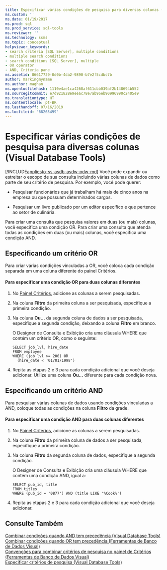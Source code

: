```yaml
---
title: Especificar várias condições de pesquisa para diversas colunas (Visual Database Tools) | Microsoft Docs
ms.custom: ''
ms.date: 01/19/2017
ms.prod: sql
ms.prod_service: sql-tools
ms.reviewer: ''
ms.technology: ssms
ms.topic: conceptual
helpviewer_keywords:
- search criteria [SQL Server], multiple conditions
- multiple search conditions
- search conditions [SQL Server], multiple
- OR operator
- AND, Criteria pane
ms.assetid: 06617729-0d0b-4da2-9890-b7e2f5cdbc7b
author: markingmyname
ms.author: maghan
ms.openlocfilehash: 1110e4ae1ca4268af611cbb039af2b148694b552
ms.sourcegitcommit: e7d921828e9eeac78e7ab96eb90996990c2405e9
ms.translationtype: HT
ms.contentlocale: pt-BR
ms.lasthandoff: 07/16/2019
ms.locfileid: "68265499"
---
```

# <a name="specify-multiple-search-conditions-for-multiple-columns-visual-database-tools"></a>Especificar várias condições de pesquisa para diversas colunas (Visual Database Tools)
[!INCLUDE[appliesto-ss-asdb-asdw-pdw-md](../../includes/appliesto-ss-asdb-asdw-pdw-md.md)]
Você pode expandir ou estreitar o escopo de sua consulta incluindo várias colunas de dados como parte de seu critério de pesquisa. Por exemplo, você pode querer:  
  
-   Pesquisar funcionários que já trabalham há mais de cinco anos na empresa ou que possuam determinados cargos.  
  
-   Pesquisar um livro publicado por um editor específico e que pertence ao setor de culinária.  
  
Para criar uma consulta que pesquisa valores em duas (ou mais) colunas, você especifica uma condição OR. Para criar uma consulta que atenda todas as condições em duas (ou mais) colunas, você especifica uma condição AND.  
  
## <a name="specifying-an-or-condition"></a>Especificando um critério OR  
Para criar várias condições vinculadas a OR, você coloca cada condição separada em uma coluna diferente do painel Critérios.  
  
#### <a name="to-specify-an-or-condition-for-two-different-columns"></a>Para especificar uma condição OR para duas colunas diferentes  
  
1.  No [Painel Critérios](../../ssms/visual-db-tools/criteria-pane-visual-database-tools.md), adicione as colunas a serem pesquisadas.  
  
2.  Na coluna **Filtro** da primeira coluna a ser pesquisada, especifique a primeira condição.  
  
3.  Na coluna **Ou...** da segunda coluna de dados a ser pesquisada, especifique a segunda condição, deixando a coluna **Filtro** em branco.  
  
    O Designer de Consulta e Exibição cria uma cláusula WHERE que contém um critério OR, como o seguinte:  
  
    ```  
    SELECT job_lvl, hire_date  
    FROM employee  
    WHERE (job_lvl >= 200) OR   
      (hire_date < '01/01/1998')  
    ```  
  
4.  Repita as etapas 2 e 3 para cada condição adicional que você deseja adicionar. Utilize uma coluna **Ou...** diferente para cada condição nova.  
  
## <a name="specifying-an-and-condition"></a>Especificando um critério AND  
Para pesquisar várias colunas de dados usando condições vinculadas a AND, coloque todas as condições na coluna **Filtro** da grade.  
  
#### <a name="to-specify-an-and-condition-for-two-different-columns"></a>Para especificar uma condição AND para duas colunas diferentes  
  
1.  No [Painel Critérios](../../ssms/visual-db-tools/criteria-pane-visual-database-tools.md), adicione as colunas a serem pesquisadas.  
  
2.  Na coluna **Filtro** da primeira coluna de dados a ser pesquisada, especifique a primeira condição.  
  
3.  Na coluna **Filtro** da segunda coluna de dados, especifique a segunda condição.  
  
    O Designer de Consulta e Exibição cria uma cláusula WHERE que contém uma condição AND, igual a:  
  
    ```  
    SELECT pub_id, title  
    FROM titles  
    WHERE (pub_id = '0877') AND (title LIKE '%Cook%')  
    ```  
  
4.  Repita as etapas 2 e 3 para cada condição adicional que você deseja adicionar.  
  
## <a name="see-also"></a>Consulte Também  
[Combinar condições quando AND tem precedência (Visual Database Tools)](../../ssms/visual-db-tools/combine-conditions-when-and-has-precedence-visual-database-tools.md)  
[Combinar condições quando OR tem precedência (Ferramentas de Banco de Dados Visual)](../../ssms/visual-db-tools/combine-conditions-when-or-has-precedence-visual-database-tools.md)  
[Convenções para combinar critérios de pesquisa no painel de Critérios (Ferramentas de Banco de Dados Visual)](../../ssms/visual-db-tools/conventions-combine-search-conditions-in-criteria-pane-visual-db-tools.md)  
[Especificar critérios de pesquisa (Visual Database Tools)](../../ssms/visual-db-tools/specify-search-criteria-visual-database-tools.md)  
  
